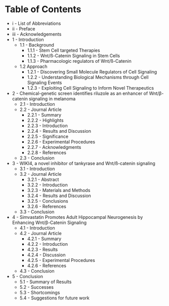 
# Table of Contents

* i - List of Abbreviations
* ii - Preface
* iii - Acknowledgements
* 1 - Introduction
    * 1.1 - Background
        * 1.1.1 - Stem Cell targeted Therapies
        * 1.1.2 - Wnt/ß-Catenin Signaling in Stem Cells
        * 1.1.3 - Pharmacologic regulators of Wnt/ß-Catenin 
    * 1.2 Approach
        * 1.2.1 - Discovering Small Molecule Regulators of Cell Signaling
        * 1.2.2 - Understanding Biological Mechanisms through Cell Signaling Events
        * 1.2.3 - Exploiting Cell Signaling to Inform Novel Therapeutics
* 2 - Chemical-genetic screen identifies riluzole as an enhancer of Wnt/β-catenin signaling in melanoma
    * 2.1 - Introduction
    * 2.2 - Journal Article
        * 2.2.1 - Summary
        * 2.2.2 - Highlights
        * 2.2.3 - Introduction
        * 2.2.4 - Results and Discussion
        * 2.2.5 - Significance
        * 2.2.6 - Experimental Procedures
        * 2.2.7 - Acknowledgments
        * 2.2.8 - References
    * 2.3 - Conclusion
* 3 - WIKI4, a novel inhibitor of tankyrase and Wnt/ß-catenin signaling
    * 3.1 - Introduction
    * 3.2 - Journal Article
        * 3.2.1 - Abstract
        * 3.2.2 - Introduction
        * 3.2.3 - Materials and Methods
        * 3.2.4 - Results and Discussion
        * 3.2.5 - Conclusions
        * 3.2.6 - References
    * 3.3 - Conclusion
* 4 - Simvastatin Promotes Adult Hippocampal Neurogenesis by Enhancing Wnt/β-Catenin Signaling
    * 4.1 - Introduction
    * 4.2 - Journal Article
        * 4.2.1 - Summary
        * 4.2.2 - Introduction
        * 4.2.3 - Results
        * 4.2.4 - Discussion
        * 4.2.5 - Experimental Procedures
        * 4.2.6 - References
    * 4.3 - Conclusion
* 5 - Conclusion
    * 5.1 - Summary of Results
    * 5.2 - Successes
    * 5.3  - Shortcomings
    * 5.4 - Suggestions for future work
